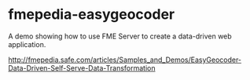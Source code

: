 fmepedia-easygeocoder
=====================
A demo showing how to use FME Server to create a data-driven web application. 

http://fmepedia.safe.com/articles/Samples_and_Demos/EasyGeocoder-Data-Driven-Self-Serve-Data-Transformation
